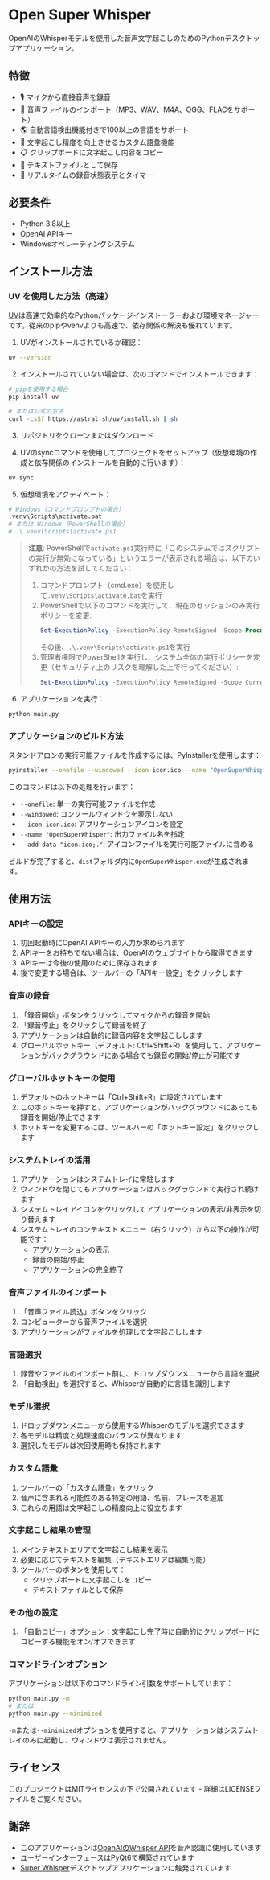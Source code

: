 # Open Super Whisper

OpenAIのWhisperモデルを使用した音声文字起こしのためのPythonデスクトップアプリケーション。

## 特徴

- 🎙️ マイクから直接音声を録音
- 📁 音声ファイルのインポート（MP3、WAV、M4A、OGG、FLACをサポート）
- 🌎 自動言語検出機能付きで100以上の言語をサポート
- 📝 文字起こし精度を向上させるカスタム語彙機能
- 📋 クリップボードに文字起こし内容をコピー
- 💾 テキストファイルとして保存
- 🔄 リアルタイムの録音状態表示とタイマー

## 必要条件

- Python 3.8以上
- OpenAI APIキー
- Windowsオペレーティングシステム

## インストール方法

### UV を使用した方法（高速）

[UV](https://github.com/astral-sh/uv)は高速で効率的なPythonパッケージインストーラーおよび環境マネージャーです。従来のpipやvenvよりも高速で、依存関係の解決も優れています。

1. UVがインストールされているか確認：

```bash
uv --version
```

2. インストールされていない場合は、次のコマンドでインストールできます：

```bash
# pipを使用する場合
pip install uv

# または公式の方法
curl -LsSf https://astral.sh/uv/install.sh | sh
```

3. リポジトリをクローンまたはダウンロード

4. UVのsyncコマンドを使用してプロジェクトをセットアップ（仮想環境の作成と依存関係のインストールを自動的に行います）：

```bash
uv sync
```

5. 仮想環境をアクティベート：

```bash
# Windows（コマンドプロンプトの場合）
.venv\Scripts\activate.bat
# または Windows（PowerShellの場合）
# .\.venv\Scripts\activate.ps1
```

> **注意**: PowerShellで`activate.ps1`実行時に「このシステムではスクリプトの実行が無効になっている」というエラーが表示される場合は、以下のいずれかの方法を試してください：
> 
> 1. コマンドプロンプト（cmd.exe）を使用して`.venv\Scripts\activate.bat`を実行
> 2. PowerShellで以下のコマンドを実行して、現在のセッションのみ実行ポリシーを変更:
>    ```powershell
>    Set-ExecutionPolicy -ExecutionPolicy RemoteSigned -Scope Process
>    ```
>    その後、`.\.venv\Scripts\activate.ps1`を実行
> 3. 管理者権限でPowerShellを実行し、システム全体の実行ポリシーを変更（セキュリティ上のリスクを理解した上で行ってください）:
>    ```powershell
>    Set-ExecutionPolicy -ExecutionPolicy RemoteSigned -Scope CurrentUser
>    ```

6. アプリケーションを実行：

```bash
python main.py
```

### アプリケーションのビルド方法

スタンドアロンの実行可能ファイルを作成するには、PyInstallerを使用します：

```bash
pyinstaller --onefile --windowed --icon icon.ico --name "OpenSuperWhisper" --add-data "icon.ico;." main.py
```

このコマンドは以下の処理を行います：
- `--onefile`: 単一の実行可能ファイルを作成
- `--windowed`: コンソールウィンドウを表示しない
- `--icon icon.ico`: アプリケーションアイコンを設定
- `--name "OpenSuperWhisper"`: 出力ファイル名を指定
- `--add-data "icon.ico;."`: アイコンファイルを実行可能ファイルに含める

ビルドが完了すると、`dist`フォルダ内に`OpenSuperWhisper.exe`が生成されます。

## 使用方法

### APIキーの設定

1. 初回起動時にOpenAI APIキーの入力が求められます
2. APIキーをお持ちでない場合は、[OpenAIのウェブサイト](https://platform.openai.com/api-keys)から取得できます
3. APIキーは今後の使用のために保存されます
4. 後で変更する場合は、ツールバーの「APIキー設定」をクリックします

### 音声の録音

1. 「録音開始」ボタンをクリックしてマイクからの録音を開始
2. 「録音停止」をクリックして録音を終了
3. アプリケーションは自動的に録音内容を文字起こしします
4. グローバルホットキー（デフォルト: Ctrl+Shift+R）を使用して、アプリケーションがバックグラウンドにある場合でも録音の開始/停止が可能です

### グローバルホットキーの使用

1. デフォルトのホットキーは「Ctrl+Shift+R」に設定されています
2. このホットキーを押すと、アプリケーションがバックグラウンドにあっても録音を開始/停止できます
3. ホットキーを変更するには、ツールバーの「ホットキー設定」をクリックします

### システムトレイの活用

1. アプリケーションはシステムトレイに常駐します
2. ウィンドウを閉じてもアプリケーションはバックグラウンドで実行され続けます
3. システムトレイアイコンをクリックしてアプリケーションの表示/非表示を切り替えます
4. システムトレイのコンテキストメニュー（右クリック）から以下の操作が可能です：
   - アプリケーションの表示
   - 録音の開始/停止
   - アプリケーションの完全終了

### 音声ファイルのインポート

1. 「音声ファイル読込」ボタンをクリック
2. コンピューターから音声ファイルを選択
3. アプリケーションがファイルを処理して文字起こしします

### 言語選択

1. 録音やファイルのインポート前に、ドロップダウンメニューから言語を選択
2. 「自動検出」を選択すると、Whisperが自動的に言語を識別します

### モデル選択

1. ドロップダウンメニューから使用するWhisperのモデルを選択できます
2. 各モデルは精度と処理速度のバランスが異なります
3. 選択したモデルは次回使用時も保持されます

### カスタム語彙

1. ツールバーの「カスタム語彙」をクリック
2. 音声に含まれる可能性のある特定の用語、名前、フレーズを追加
3. これらの用語は文字起こしの精度向上に役立ちます

### 文字起こし結果の管理

1. メインテキストエリアで文字起こし結果を表示
2. 必要に応じてテキストを編集（テキストエリアは編集可能）
3. ツールバーのボタンを使用して：
   - クリップボードに文字起こしをコピー
   - テキストファイルとして保存

### その他の設定

1. 「自動コピー」オプション：文字起こし完了時に自動的にクリップボードにコピーする機能をオン/オフできます

### コマンドラインオプション

アプリケーションは以下のコマンドライン引数をサポートしています：

```bash
python main.py -m
# または
python main.py --minimized
```

`-m`または`--minimized`オプションを使用すると、アプリケーションはシステムトレイのみに起動し、ウィンドウは表示されません。

## ライセンス

このプロジェクトはMITライセンスの下で公開されています - 詳細はLICENSEファイルをご覧ください。

## 謝辞

- このアプリケーションは[OpenAIのWhisper API](https://platform.openai.com/docs/guides/speech-to-text)を音声認識に使用しています
- ユーザーインターフェースは[PyQt6](https://www.riverbankcomputing.com/software/pyqt/)で構築されています
- [Super Whisper](https://superwhisper.com/)デスクトップアプリケーションに触発されています
